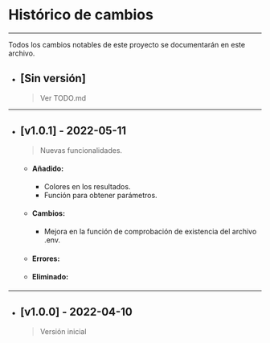 # Histórico de cambios
---
Todos los cambios notables de este proyecto se documentarán en este archivo.

* ## [Sin versión]
  > Ver TODO.md

---
* ## [v1.0.1] - 2022-05-11
  > Nuevas funcionalidades.

  * #### Añadido:
    - Colores en los resultados.
    - Función para obtener parámetros.

  * #### Cambios:
    - Mejora en la función de comprobación de existencia del archivo .env.

  * #### Errores:

  * #### Eliminado:

---
* ## [v1.0.0] - 2022-04-10
  > Versión inicial